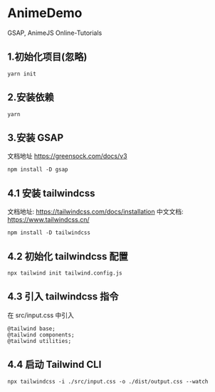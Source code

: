 # AnimeDemo

GSAP, AnimeJS
Online-Tutorials

## 1.初始化项目(忽略)

```
yarn init
```

## 2.安装依赖

```
yarn
```

## 3.安装 GSAP

文档地址 https://greensock.com/docs/v3

```
npm install -D gsap
```

## 4.1 安装 tailwindcss

文档地址: https://tailwindcss.com/docs/installation
中文文档: https://www.tailwindcss.cn/

```
npm install -D tailwindcss
```

## 4.2 初始化 tailwindcss 配置

```
npx tailwind init tailwind.config.js
```

## 4.3 引入 tailwindcss 指令

在 src/input.css 中引入

```
@tailwind base;
@tailwind components;
@tailwind utilities;
```

## 4.4 启动 Tailwind CLI

```
npx tailwindcss -i ./src/input.css -o ./dist/output.css --watch
```

